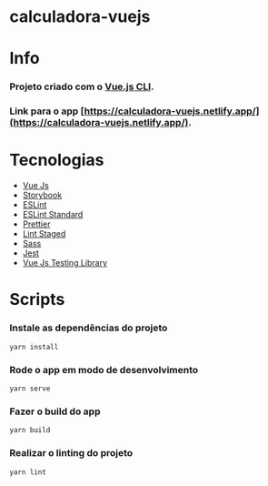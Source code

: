 # calculadora-vuejs

# Info

### Projeto criado com o [Vue.js CLI](https://cli.vuejs.org/).

### Link para o app [https://calculadora-vuejs.netlify.app/](https://calculadora-vuejs.netlify.app/).

# Tecnologias

- [Vue Js](https://vuejsbr-docs-next.netlify.app/)
- [Storybook](https://storybook.js.org/)
- [ESLint](https://eslint.org/)
- [ESLint Standard](https://github.com/vuejs/eslint-config-standard)
- [Prettier](https://prettier.io/)
- [Lint Staged](https://github.com/okonet/lint-staged)
- [Sass](https://sass-lang.com/)
- [Jest](https://jestjs.io/)
- [Vue Js Testing Library](https://testing-library.com/docs/vue-testing-library/intro/)

# Scripts

### Instale as dependências do projeto

```
yarn install
```

### Rode o app em modo de desenvolvimento

```
yarn serve
```

### Fazer o build do app

```
yarn build
```

### Realizar o linting do projeto

```
yarn lint
```
